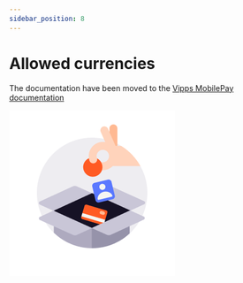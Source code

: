 ```yaml
---
sidebar_position: 8
---
```


# Allowed currencies

The documentation have been moved to the [Vipps MobilePay documentation](https://developer.vippsmobilepay.com/docs/APIs/psp-mp-api/mp-psp-api-api/#allowed-currencies)


![docs](/img/icon_checkout.png)
